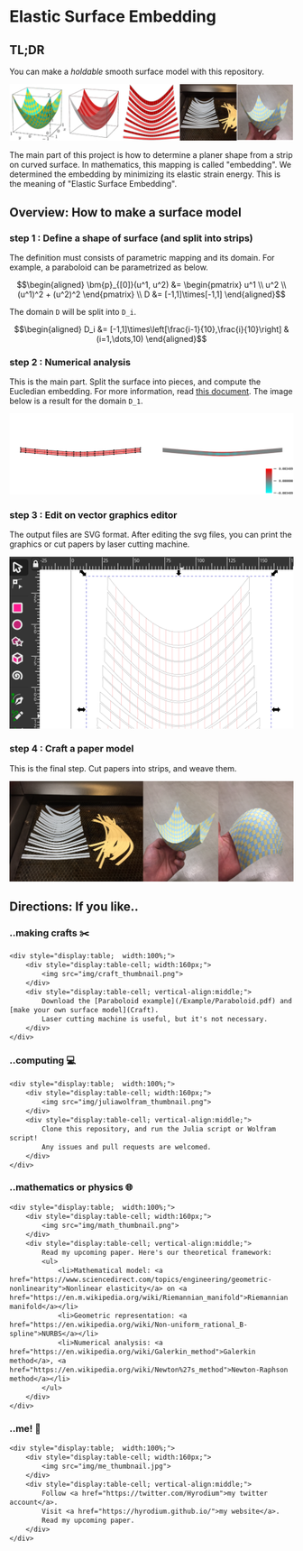 # Elastic Surface Embedding

## TL;DR
You can make a *holdable* smooth surface model with this repository.

![](img/overview.png)

The main part of this project is how to determine a planer shape from a strip on curved surface.
In mathematics, this mapping is called "embedding".
We determined the embedding by minimizing its elastic strain energy.
This is the meaning of "Elastic Surface Embedding".

## Overview: How to make a surface model
### step 1 : Define a shape of surface (and split into strips)
The definition must consists of parametric mapping and its domain.
For example, a paraboloid can be parametrized as below.

```math
\begin{aligned}
\bm{p}_{[0]}(u^1, u^2)
&= \begin{pmatrix}
u^1 \\
u^2 \\
(u^1)^2 + (u^2)^2
\end{pmatrix} \\
D
&= [-1,1]\times[-1,1]
\end{aligned}
```

The domain ``D`` will be split into ``D_i``.

```math
\begin{aligned}
D_i
&= [-1,1]\times\left[\frac{i-1}{10},\frac{i}{10}\right] & (i=1,\dots,10)
\end{aligned}
```

### step 2 : Numerical analysis
This is the main part.
Split the surface into pieces, and compute the Eucledian embedding.
For more information, read [this document](/Julia).
The image below is a result for the domain ``D_1``.

![](img/NurbsStrain.png)

### step 3 : Edit on vector graphics editor
The output files are SVG format.
After editing the svg files, you can print the graphics or cut papers by laser cutting machine.

![](img/inkscape.png)

### step 4 : Craft a paper model
This is the final step.
Cut papers into strips, and weave them.

![](img/assembling.png)


## Directions: If you like..
### ..making crafts ✂️
```@raw html
<div style="display:table;  width:100%;">
    <div style="display:table-cell; width:160px;">
        <img src="img/craft_thumbnail.png">
    </div>
    <div style="display:table-cell; vertical-align:middle;">
        Download the [Paraboloid example](/Example/Paraboloid.pdf) and [make your own surface model](Craft).
        Laser cutting machine is useful, but it's not necessary.
    </div>
</div>
```

### ..computing 💻
```@raw html
<div style="display:table;  width:100%;">
    <div style="display:table-cell; width:160px;">
        <img src="img/juliawolfram_thumbnail.png">
    </div>
    <div style="display:table-cell; vertical-align:middle;">
        Clone this repository, and run the Julia script or Wolfram script!
        Any issues and pull requests are welcomed.
    </div>
</div>
```

### ..mathematics or physics 🌐

```@raw html
<div style="display:table;  width:100%;">
    <div style="display:table-cell; width:160px;">
        <img src="img/math_thumbnail.png">
    </div>
    <div style="display:table-cell; vertical-align:middle;">
        Read my upcoming paper. Here's our theoretical framework:
        <ul>
            <li>Mathematical model: <a href="https://www.sciencedirect.com/topics/engineering/geometric-nonlinearity">Nonlinear elasticity</a> on <a href="https://en.m.wikipedia.org/wiki/Riemannian_manifold">Riemannian manifold</a></li>
            <li>Geometric representation: <a href="https://en.wikipedia.org/wiki/Non-uniform_rational_B-spline">NURBS</a></li>
            <li>Numerical analysis: <a href="https://en.wikipedia.org/wiki/Galerkin_method">Galerkin method</a>, <a href="https://en.wikipedia.org/wiki/Newton%27s_method">Newton-Raphson method</a></li>
        </ul>
    </div>
</div>
```

### ..me! 🐢
```@raw html
<div style="display:table;  width:100%;">
    <div style="display:table-cell; width:160px;">
        <img src="img/me_thumbnail.jpg">
    </div>
    <div style="display:table-cell; vertical-align:middle;">
        Follow <a href="https://twitter.com/Hyrodium">my twitter account</a>.
        Visit <a href="https://hyrodium.github.io/">my website</a>.
        Read my upcoming paper.
    </div>
</div>
```
